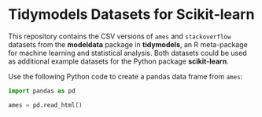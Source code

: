 # Tidymodels Datasets for Scikit-learn

This repository contains the CSV versions of `ames` and `stackoverflow` datasets from the **modeldata** package in **tidymodels**, an R meta-package for machine learning and statistical analysis. Both datasets could be used as additional example datasets for the Python package **scikit-learn**.

Use the following Python code to create a pandas data frame from `ames`:

```python
import pandas as pd

ames = pd.read_html()
```